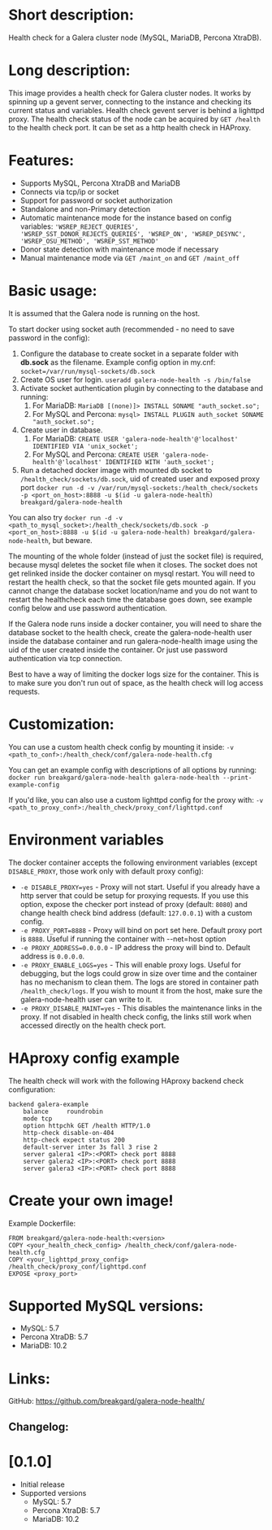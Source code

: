 # Short description:

Health check for a Galera cluster node (MySQL, MariaDB, Percona XtraDB).

# Long description:

This image provides a health check for Galera cluster nodes.
It works by spinning up a gevent server, connecting to the instance and 
checking its current status and variables.
Health check gevent server is behind a lighttpd proxy.
The health check status of the node can be acquired by `GET /health` to the health check port.
It can be set as a http health check in HAProxy.

# Features:

- Supports MySQL, Percona XtraDB and MariaDB
- Connects via tcp/ip or socket
- Support for password or socket authorization
- Standalone and non-Primary detection
- Automatic maintenance mode for the instance based on config variables:
  `'WSREP_REJECT_QUERIES', 'WSREP_SST_DONOR_REJECTS_QUERIES', 'WSREP_ON', 'WSREP_DESYNC', 'WSREP_OSU_METHOD', 'WSREP_SST_METHOD'`
- Donor state detection with maintenance mode if necessary
- Manual maintenance mode via `GET /maint_on` and `GET /maint_off`

# Basic usage:
It is assumed that the Galera node is running on the host.

To start docker using socket auth (recommended - no need to save password in the config):
1. Configure the database to create socket in a separate folder with **db.sock** as the filename. Example config option in my.cnf: `socket=/var/run/mysql-sockets/db.sock`
2. Create OS user for login. `useradd galera-node-health -s /bin/false`  
3. Activate socket authentication plugin by connecting to the database and running:
   1. For MariaDB: `MariaDB [(none)]> INSTALL SONAME "auth_socket.so";`
   2. For MySQL and Percona: `mysql> INSTALL PLUGIN auth_socket SONAME "auth_socket.so";`
4. Create user in database.
   1. For MariaDB: `CREATE USER 'galera-node-health'@'localhost' IDENTIFIED VIA 'unix_socket';`
   2. For MySQL and Percona: `CREATE USER 'galera-node-health'@'localhost' IDENTIFIED WITH 'auth_socket';`
5. Run a detached docker image with mounted db socket to `/health_check/sockets/db.sock`,
   uid of created user and exposed proxy port
`docker run -d -v /var/run/mysql-sockets:/health_check/sockets -p <port_on_host>:8888 -u $(id -u galera-node-health) breakgard/galera-node-health`

You can also try `docker run -d -v <path_to_mysql_socket>:/health_check/sockets/db.sock -p <port_on_host>:8888 -u $(id -u galera-node-health) breakgard/galera-node-health`, but beware.

The mounting of the whole folder (instead of just the socket file) is required, because mysql deletes the socket file when it closes. The socket does not get relinked inside the docker container on mysql restart. You will need to restart the health check, so that the socket file gets mounted again. If you cannot change the database socket location/name and you do not want to restart the healthcheck each time the database goes down, see example config below and use password authentication.

If the Galera node runs inside a docker container, 
you will need to share the database socket to the health check,
create the galera-node-health user inside the database container and
run galera-node-health image using the uid of the user created inside the container.
Or just use password authentication via tcp connection.

Best to have a way of limiting the docker logs size for the container.
This is to make sure you don't run out of space, as the health check will log access requests.

# Customization:

You can use a custom health check config by mounting it inside:
`-v <path_to_conf>:/health_check/conf/galera-node-health.cfg`

You can get an example config with descriptions of all options by running:
`docker run breakgard/galera-node-health galera-node-health --print-example-config`

If you'd like, you can also use a custom lighttpd config for the proxy with:
`-v <path_to_proxy_conf>:/health_check/proxy_conf/lighttpd.conf`

# Environment variables

The docker container accepts the following environment variables (except `DISABLE_PROXY`, those work only with default proxy config):
* `-e DISABLE_PROXY=yes` - Proxy will not start.
   Useful if you already have a http server that could be setup for proxying requests.
   If you use this option, expose the checker port instead of proxy (default: `8080`)
   and change health check bind address (default: `127.0.0.1`) with a custom config.
*  `-e PROXY_PORT=8888` - Proxy will bind on port set here. Default proxy port is `8888`.
   Useful if running the container with --net=host option
*  `-e PROXY_ADDRESS=0.0.0.0` - IP address the proxy will bind to. Default address is `0.0.0.0`.
*  `-e PROXY_ENABLE_LOGS=yes` - This will enable proxy logs.
   Useful for debugging, but the logs could grow in size over time and the container has no mechanism to clean them.
   The logs are stored in container path `/health_check/logs`.
   If you wish to mount it from the host, make sure the galera-node-health user can write to it.
*  `-e PROXY_DISABLE_MAINT=yes` - This disables the maintenance links in the proxy.
   If not disabled in health check config, the links still work when accessed directly on the health check port.

# HAproxy config example

The health check will work with the following HAproxy backend check configuration:
```
backend galera-example
    balance     roundrobin
    mode tcp
    option httpchk GET /health HTTP/1.0
    http-check disable-on-404
    http-check expect status 200
    default-server inter 3s fall 3 rise 2
    server galera1 <IP>:<PORT> check port 8888
    server galera2 <IP>:<PORT> check port 8888
    server galera3 <IP>:<PORT> check port 8888
```
 
# Create your own image!

Example Dockerfile:
```
FROM breakgard/galera-node-health:<version>
COPY <your_health_check_config> /health_check/conf/galera-node-health.cfg
COPY <your_lighttpd_proxy_config> /health_check/proxy_conf/lighttpd.conf
EXPOSE <proxy_port>
```


# Supported MySQL versions:

- MySQL: 5.7
- Percona XtraDB: 5.7
- MariaDB: 10.2

# Links:

GitHub: https://github.com/breakgard/galera-node-health/

## Changelog:

# [0.1.0]
- Initial release
- Supported versions 
  - MySQL: 5.7
  - Percona XtraDB: 5.7
  - MariaDB: 10.2
